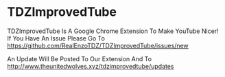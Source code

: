 # TDZImprovedTube
TDZImprovedTube Is A Google Chrome Extension To Make YouTube Nicer! If You Have An Issue Please Go To 
https://github.com/RealEnzoTDZ/TDZImprovedTube/issues/new

An Update Will Be Posted To Our Extension And To http://www.theunitedwolves.xyz/tdzimprovedtube/updates
